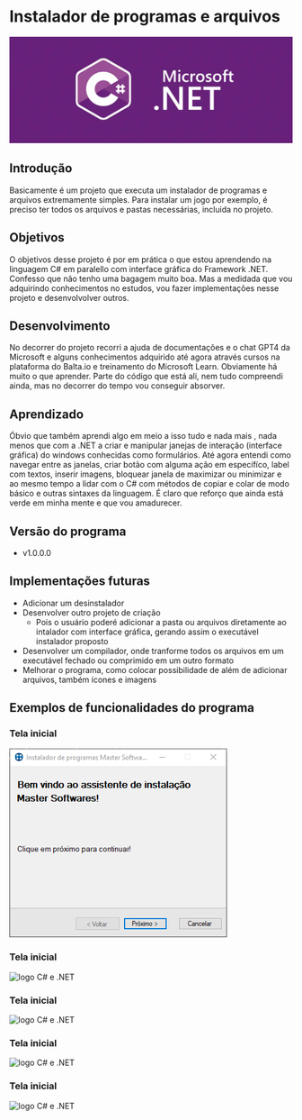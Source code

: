 # Instalador de programas e arquivos

![logo C# e .NET](https://github.com/Marcos-Vitor123/Instalador-de-programas-/blob/82e2fb381c0c3dcc09771474277e80dacd238935/Instalador%20de%20programas/C%23.NET_1.webp)

## Introdução

Basicamente é um projeto que executa um instalador de programas e arquivos extremamente simples. Para instalar um jogo por exemplo, é preciso ter todos os arquivos  e pastas necessárias, incluida no projeto.

## Objetivos

O objetivos desse projeto é por em prática o que estou aprendendo na linguagem C# em paralello com interface gráfica do Framework .NET. Confesso que não tenho uma bagagem muito boa. Mas a medidada que vou adquirindo conhecimentos no estudos, vou fazer implementações nesse projeto e desenvolvolver outros.

## Desenvolvimento

No decorrer do projeto recorri a ajuda de documentações e o chat GPT4 da Microsoft e alguns conhecimentos adquirido até agora através cursos na plataforma do Balta.io e treinamento do Microsoft Learn. Obviamente há muito o que aprender. Parte do código que está ali, nem tudo compreendi ainda, mas no decorrer do tempo vou conseguir absorver.

## Aprendizado

Óbvio que também aprendi algo em meio a isso tudo e nada mais , nada menos que com a .NET a criar e manipular janejas de interação (interface gráfica) do windows conhecidas como formulários. Até agora entendi como navegar entre as janelas, criar botão com alguma ação em específíco, label com textos, inserir imagens, bloquear janela de maximizar ou minimizar e ao mesmo tempo a lidar com o C# com métodos de copiar e colar de modo básico e outras sintaxes da linguagem. É claro que reforço que ainda está verde em minha mente e que vou amadurecer.

## Versão do programa
- v1.0.0.0

## Implementações futuras

- Adicionar um desinstalador
- Desenvolver outro projeto de criação
  - Pois o usuário poderé adicionar a pasta ou arquivos diretamente ao intalador com interface gráfica, gerando assim o executável instalador proposto
- Desenvolver um compilador, onde tranforme todos os arquivos em um executável fechado ou comprimido em um outro formato
- Melhorar o programa, como colocar possibilidade de além de adicionar arquivos, também ícones e imagens

## Exemplos de funcionalidades do programa

### Tela inicial
![imagem tela inicial do programa](https://github.com/Marcos-Vitor123/Instalador-de-programas-/blob/e6db10c301a2dd2e042c2c217c4c095607cf4bfb/Instalador%20de%20programas/inicial.PNG)

### Tela inicial
![logo C# e .NET]()

### Tela inicial
![logo C# e .NET]()

### Tela inicial
![logo C# e .NET]()

### Tela inicial
![logo C# e .NET]()

